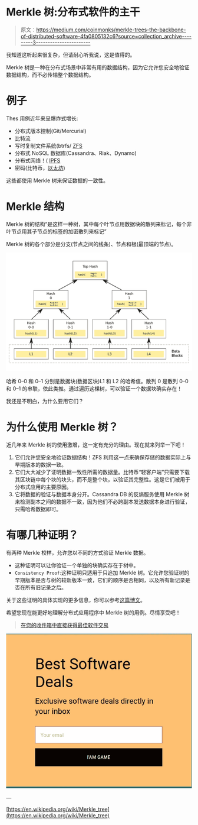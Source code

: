 # Merkle 树:分布式软件的主干

> 原文：<https://medium.com/coinmonks/merkle-trees-the-backbone-of-distributed-software-4fa0805132c6?source=collection_archive---------3----------------------->

我知道这听起来很复杂，但请耐心听我说，这是值得的。

Merkle 树是一种在分布式场景中非常有用的数据结构，因为它允许您安全地验证数据结构，而不必传输整个数据结构。

# 例子

Thes 用例近年来呈爆炸式增长:

*   分布式版本控制(Git/Mercurial)
*   比特流
*   写时复制文件系统(btrfs/ [ZFS](https://blogs.oracle.com/bonwick/zfs-end-to-end-data-integrity)
*   分布式 NoSQL 数据库(Cassandra、Riak、Dynamo)
*   分布式网络！( [IPFS](https://taravancil.com/blog/how-merkle-trees-enable-decentralized-web/)
*   密码(比特币，[以太坊](https://blog.ethereum.org/2015/11/15/merkling-in-ethereum/))

这些都使用 Merkle 树来保证数据的一致性。

# Merkle 结构

Merkle 树的结构“是这样一种树，其中每个叶节点用数据块的散列来标记，每个非叶节点用其子节点的标签的加密散列来标记”

Merkle 树的各个部分是分支(节点之间的线条)、节点和根(最顶端的节点)。

![](img/5c0ff3835161f8219ec35a8d6c7fd028.png)

哈希 0–0 和 0–1 分别是数据块(数据区块)L1 和 L2 的哈希值。散列 0 是散列 0–0 和 0–1 的串联，依此类推。通过遍历这棵树，可以验证一个数据块确实存在！

我还是不明白，为什么要用它们？

# 为什么使用 Merkle 树？

近几年来 Merkle 树的使用激增，这一定有充分的理由。现在就来列举一下吧！

1.  它们允许您安全地验证数据结构！ZFS 利用这一点来确保存储的数据实际上与早期版本的数据一致。
2.  它们大大减少了证明数据一致性所需的数据量。比特币“轻客户端”只需要下载其区块链中每个块的块头，而不是整个块，以验证其完整性。这是它们被用于分布式应用的主要原因。
3.  它将数据的验证与数据本身分开。Cassandra DB 的反熵服务使用 Merkle 树来检测副本之间的数据不一致，因为他们不必跨副本发送数据本身进行验证，只需哈希数据即可。

# 有哪几种证明？

有两种 Merkle 校样，允许您以不同的方式验证 Merkle 数据。

*   这种证明可以让你验证一个单独的块确实存在于树中。
*   `Consistency Proof`:这种证明只适用于只追加 Merkle 树。它允许您验证树的早期版本是否与树的较新版本一致，它们的顺序是否相同，以及所有新记录是否在所有旧记录之后。

关于这些证明的具体实现的更多信息，你可以参考[这篇博文](https://www.codeproject.com/Articles/1176140/Understanding-Merkle-Trees-Why-use-them-who-uses-t#WhoUsesMerkleTrees2)。

希望您现在能更好地理解分布式应用程序中 Merkle 树的用例。尽情享受吧！

> [在您的收件箱中直接获得最佳软件交易](https://coincodecap.com/?utm_source=coinmonks)

[![](img/7c0b3dfdcbfea594cc0ae7d4f9bf6fcb.png)](https://coincodecap.com/?utm_source=coinmonks)

—

[https://en.wikipedia.org/wiki/Merkle_tree](https://en.wikipedia.org/wiki/Merkle_tree)